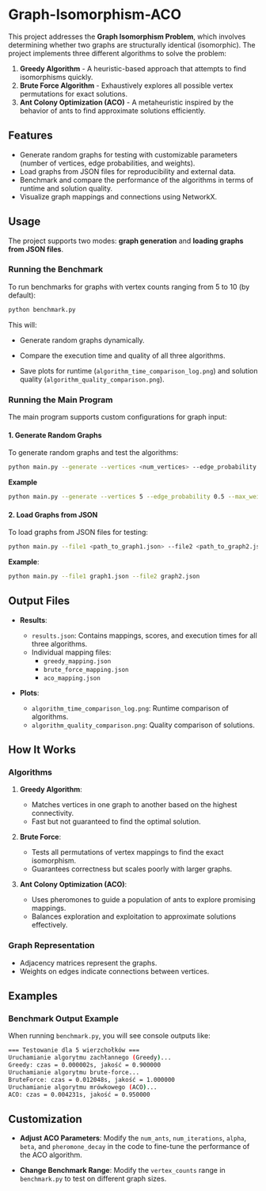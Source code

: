 # Graph-Isomorphism-ACO

This project addresses the **Graph Isomorphism Problem**, which involves determining whether two graphs are structurally identical (isomorphic). The project implements three different algorithms to solve the problem:

1. **Greedy Algorithm** - A heuristic-based approach that attempts to find isomorphisms quickly.
2. **Brute Force Algorithm** - Exhaustively explores all possible vertex permutations for exact solutions.
3. **Ant Colony Optimization (ACO)** - A metaheuristic inspired by the behavior of ants to find approximate solutions efficiently.

## Features

- Generate random graphs for testing with customizable parameters (number of vertices, edge probabilities, and weights).
- Load graphs from JSON files for reproducibility and external data.
- Benchmark and compare the performance of the algorithms in terms of runtime and solution quality.
- Visualize graph mappings and connections using NetworkX.

## Usage

The project supports two modes: **graph generation** and **loading graphs from JSON files**.

### Running the Benchmark

To run benchmarks for graphs with vertex counts ranging from 5 to 10 (by default):

```bash
python benchmark.py
```

This will:

- Generate random graphs dynamically.

- Compare the execution time and quality of all three algorithms.

- Save plots for runtime (`algorithm_time_comparison_log.png`) and solution quality (`algorithm_quality_comparison.png`).

### Running the Main Program

The main program supports custom configurations for graph input:

#### 1. Generate Random Graphs

To generate random graphs and test the algorithms:

```bash
python main.py --generate --vertices <num_vertices> --edge_probability <prob> --max_weight <weight>
```

**Example**

```bash
python main.py --generate --vertices 5 --edge_probability 0.5 --max_weight 10
```

#### 2. Load Graphs from JSON

To load graphs from JSON files for testing:

```bash
python main.py --file1 <path_to_graph1.json> --file2 <path_to_graph2.json>
```

**Example**:

```bash
python main.py --file1 graph1.json --file2 graph2.json
```

## Output Files

- **Results**:
  - `results.json`: Contains mappings, scores, and execution times for all three algorithms.
  - Individual mapping files:
    - `greedy_mapping.json`
    - `brute_force_mapping.json`
    - `aco_mapping.json`

- **Plots**:
  - `algorithm_time_comparison_log.png`: Runtime comparison of algorithms.
  - `algorithm_quality_comparison.png`: Quality comparison of solutions.

## How It Works

### Algorithms

1. **Greedy Algorithm**:
   - Matches vertices in one graph to another based on the highest connectivity.
   - Fast but not guaranteed to find the optimal solution.

2. **Brute Force**:
   - Tests all permutations of vertex mappings to find the exact isomorphism.
   - Guarantees correctness but scales poorly with larger graphs.

3. **Ant Colony Optimization (ACO)**:
   - Uses pheromones to guide a population of ants to explore promising mappings.
   - Balances exploration and exploitation to approximate solutions effectively.

### Graph Representation

- Adjacency matrices represent the graphs.
- Weights on edges indicate connections between vertices.

## Examples

### Benchmark Output Example

When running `benchmark.py`, you will see console outputs like:

```bash
=== Testowanie dla 5 wierzchołków ===
Uruchamianie algorytmu zachłannego (Greedy)...
Greedy: czas = 0.000002s, jakość = 0.900000
Uruchamianie algorytmu brute-force...
BruteForce: czas = 0.012048s, jakość = 1.000000
Uruchamianie algorytmu mrówkowego (ACO)...
ACO: czas = 0.004231s, jakość = 0.950000
```

## Customization

- **Adjust ACO Parameters**:
  Modify the `num_ants`, `num_iterations`, `alpha`, `beta`, and `pheromone_decay` in the code to fine-tune the performance of the ACO algorithm.
  
- **Change Benchmark Range**:
  Modify the `vertex_counts` range in `benchmark.py` to test on different graph sizes.
